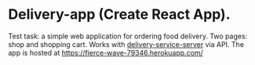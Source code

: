 # Delivery-app (Create React App).

Test task: a simple web application for ordering food delivery.
Two pages: shop and shopping cart.
Works with [delivery-service-server](https://github.com/AlexeyKhomiak/delivery-service-server) via API.
The app is hosted at https://fierce-wave-79346.herokuapp.com/
